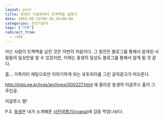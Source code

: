 ```yaml
---
layout: post
title: 동생이 이글루에서 트랙백을 날렸다
date: 2003-09-15T06:36:36+00:00
categories: 전산기술자
tags: ["가족"]
redirect_from:
  - /106
---
```


아는 사람이 트랙백을 날린 것은 이번이 처음이다. 그 동안은 블로그를 통해서 알게된 사람들의 일상만을 알 수 있었지만, 이제는 동생의 일상도 블로그를 통해서 알게 될 것 같다.

흠... 가족끼리 채팅으로만 이야기하게 되는 유토피아를 그린 공익광고가 떠오른다.

<A href="http://jinto.pe.kr/logs/archives/000227.html">http://jinto.pe.kr/logs/archives/000227.html</A> 에 올라온 동생의 이글루스 홈이 그 주인공.

이글루스 짱!

P.S. <A href="http://naushika.egloos.com/40429/">동생</A>은 내가 소개해준 <A href="http://cyana.cafe24.com/rtbc/archives/000120.html">사진여행기(cyana)</A>에 감동 먹었나보다.
